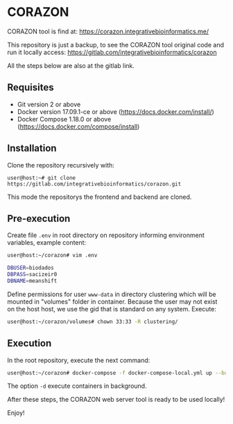 # CORAZON

CORAZON tool is find at: https://corazon.integrativebioinformatics.me/

This repository is just a backup, to see the CORAZON tool original code and run it locally access: https://gitlab.com/integrativebioinformatics/corazon

All the steps below are also at the gitlab link.

## Requisites

- Git version 2 or above
- Docker version 17.09.1-ce or above (https://docs.docker.com/install/)
- Docker Compose 1.18.0 or above (https://docs.docker.com/compose/install)

## Installation

Clone the repository recursively with:
```
user@host:~# git clone https://gitlab.com/integrativebioinformatics/corazon.git
```
This mode the repositorys the frontend and backend are cloned.

## Pre-execution

Create file `.env` in root directory on repository informing environment variables, example content:

```bash
user@host:~/corazon# vim .env

DBUSER=biodados
DBPASS=sacizeir0
DBNAME=meanshift

```

Define permissions for user `www-data` in directory clustering which will be mounted in "volumes" folder in container. Because the user may not exist on the host host, we use the gid that is standard on any system. Execute:

```bash
user@host:~/corazon/volumes# chown 33:33 -R clustering/

```

## Execution

In the root repository, execute the next command:

```bash
user@host:~/corazon# docker-compose -f docker-compose-local.yml up --build -d
```
The option `-d` execute containers in background.

After these steps, the CORAZON web server tool is ready to be used locally!

Enjoy!
